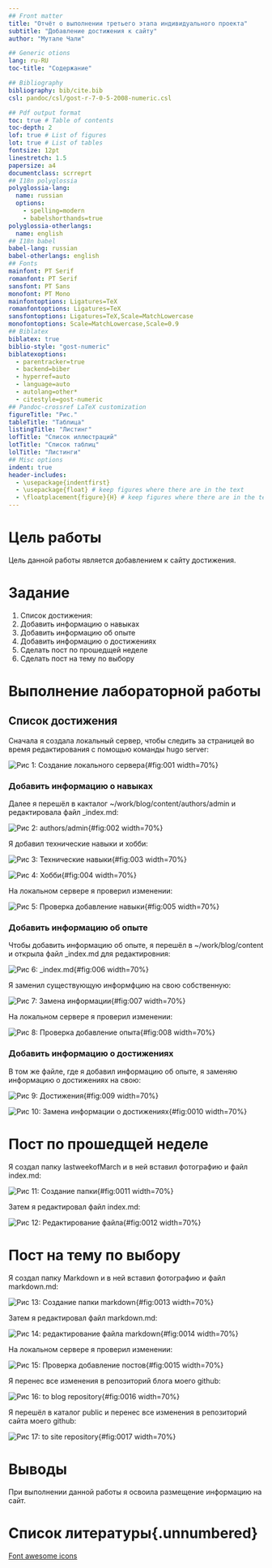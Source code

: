 ```yaml
---
## Front matter
title: "Отчёт о выполнении третьего этапа индивидуального проекта"
subtitle: "Добавление достижения к сайту"
author: "Мутале Чали"

## Generic otions
lang: ru-RU
toc-title: "Содержание"

## Bibliography
bibliography: bib/cite.bib
csl: pandoc/csl/gost-r-7-0-5-2008-numeric.csl

## Pdf output format
toc: true # Table of contents
toc-depth: 2
lof: true # List of figures
lot: true # List of tables
fontsize: 12pt
linestretch: 1.5
papersize: a4
documentclass: scrreprt
## I18n polyglossia
polyglossia-lang:
  name: russian
  options:
	- spelling=modern
	- babelshorthands=true
polyglossia-otherlangs:
  name: english
## I18n babel
babel-lang: russian
babel-otherlangs: english
## Fonts
mainfont: PT Serif
romanfont: PT Serif
sansfont: PT Sans
monofont: PT Mono
mainfontoptions: Ligatures=TeX
romanfontoptions: Ligatures=TeX
sansfontoptions: Ligatures=TeX,Scale=MatchLowercase
monofontoptions: Scale=MatchLowercase,Scale=0.9
## Biblatex
biblatex: true
biblio-style: "gost-numeric"
biblatexoptions:
  - parentracker=true
  - backend=biber
  - hyperref=auto
  - language=auto
  - autolang=other*
  - citestyle=gost-numeric
## Pandoc-crossref LaTeX customization
figureTitle: "Рис."
tableTitle: "Таблица"
listingTitle: "Листинг"
lofTitle: "Список иллюстраций"
lotTitle: "Список таблиц"
lolTitle: "Листинги"
## Misc options
indent: true
header-includes:
  - \usepackage{indentfirst}
  - \usepackage{float} # keep figures where there are in the text
  - \floatplacement{figure}{H} # keep figures where there are in the text
---
```


# Цель работы

Цель данной работы является добавлением к сайту достижения.

# Задание
1. Список достижения:
  1. Добавить информацию о навыках
  2. Добавить информацию об опыте
  3. Добавить информацию о достижениях
2. Сделать пост по прошедщей неделе
3. Сделать пост на тему по выбору

# Выполнение лабораторной работы

## Список достижения

Сначала я создала локальный сервер, чтобы следить за страницей во время редактирования с помощью команды hugo server:

![Рис 1: Создание локального сервера](image/1.PNG){#fig:001 width=70%}

### Добавить информацию о навыках

Далее я перешёл в какталог ~/work/blog/content/authors/admin и редактировала файл _index.md:

![Рис 2: authors/admin](image/2.PNG){#fig:002 width=70%}

Я добавил технические навыки и хобби:

![Рис 3: Технические навыки](image/3.PNG){#fig:003 width=70%}

![Рис  4: Хобби](image/4.PNG){#fig:004 width=70%}

На локальном сервере я проверил изменении:

![Рис 5: Проверка добавление навыки](image/5.PNG){#fig:005 width=70%}

### Добавить информацию об опыте

Чтобы добавить информацию об опыте, я перешёл в ~/work/blog/content и открыла файл _index.md для редактировния:

![Рис 6: _index.md](image/6.PNG){#fig:006 width=70%}

Я заменил существующую информфцию на свою собственную: 

![Рис 7: Замена информации](image/7.PNG){#fig:007 width=70%}

На локальном сервере я проверил изменении:

![Рис 8: Проверка добавление опыта](image/8.PNG){#fig:008 width=70%}

### Добавить информацию о достижениях

В том же файле, где я добавил информацию об опыте, я заменяю информацию о достижениях на свою:

![Рис 9: Достижения](image/9.PNG){#fig:009 width=70%}

![Рис 10: Замена информации о достижениях](image/10.PNG){#fig:0010 width=70%}

# Пост по прошедщей неделе

Я создал папку lastweekofMarch и в ней вставил фотографию и файл index.md:

![Рис 11: Создание папки](image/11.PNG){#fig:0011 width=70%}

Затем я редактировал файл index.md:

![Рис 12: Редактирование файла](image/12.PNG){#fig:0012 width=70%}

# Пост на тему по выбору

Я создал папку Markdown и в ней вставил фотографию и файл markdown.md:

![Рис 13: Создание папки markdown](image/13.PNG){#fig:0013 width=70%}

Затем я редактировал файл markdown.md:

![Рис 14: редактирование файла markdown](image/14.PNG){#fig:0014 width=70%}

На локальном сервере я проверил изменении:

![Рис 15: Проверка добавление постов](image/15.PNG){#fig:0015 width=70%}

Я перенес все изменения в репозиторий блога моего github:

![Рис 16: to blog repository](image/16.PNG){#fig:0016 width=70%}

Я перешёл в каталог public и перенес все изменения в репозиторий сайта моего github:

![Рис 17: to site repository](image/17.PNG){#fig:0017 width=70%}

# Выводы

При выполнении данной работы я освоила размещение информацию на сайт.

# Список литературы{.unnumbered}

[Font awesome icons](https://fontawesome.ru/all-icons/)
